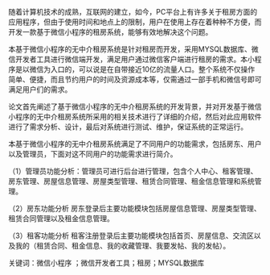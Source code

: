 随着计算机技术的成熟，互联网的建立，如今，PC平台上有许多关于租房方面的应用程序，但由于使用时间和地点上的限制，用户在使用上存在着种种不方便，而开发一款基于微信小程序的租房系统，能够有效地解决这个问题。

本基于微信小程序的无中介租房系统是针对租房而开发，采用MYSQL数据库、微信开发者工具进行微信端开发，满足用户通过微信客户端进行租房的需求。本小程序是以微信为入口的，可以说是在自带接近10亿的流量人口。整个系统不仅操作简单、便捷，而且节约用户的时间及资源成本等，仅需通过一部手机和微信号即可满足用户们的需求。

论文首先阐述了基于微信小程序的无中介租房系统的开发背景，并对开发基于微信小程序的无中介租房系统所采用的相关技术进行了详细的介绍，然后对此应用软件进行了需求分析、设计，最后对系统进行测试、维护，保证系统的正常运行。

本基于微信小程序的无中介租房系统满足了不同用户的功能需求，包括房东、用户以及管理员，下面对这不同用户的功能需求进行简介。

（1）管理员功能分析：管理员可进行后台进行管理，包含个人中心、租客管理、房东管理、房屋信息管理、房屋类型管理、租赁合同管理、租金信息管理和系统管理。
 
（2）房东功能分析
房东登录后主要功能模块包括房屋信息管理、房屋类型管理、租赁合同管理以及租金信息管理。
 
（3）租客功能分析
租客注册登录后主要功能模块包括首页、房屋信息、交流区以及我的（租赁合同、租金信息、我的收藏管理、我要发帖、我的发帖）。

关键词：微信小程序 ；微信开发者工具；租房；MYSQL数据库
